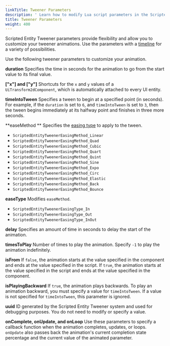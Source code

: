 ```yaml
---
linkTitle: Tweener Parameters
description: ' Learn how to modify Lua script parameters in the Scripted Entity Tweener system for Open 3D Engine. '
title: Tweener Parameters
weight: 400
---
```


Scripted Entity Tweener parameters provide flexibility and allow you to customize your tweener animations. Use the parameters with a [timeline](./tweener-timeline) for a variety of possibilities.

Use the following tweener parameters to customize your animation.

**duration**
Specifies the time in seconds for the animation to go from the start value to its final value.

**\["x"\] and \["y"\]**
Shortcuts for the `x` and `y` values of a `UiTransform2dComponent`, which is automatically attached to every UI entity.

**timeIntoTween**
Specifies a tween to begin at a specified point (in seconds). For example, if the `duration` is set to `6`, and `timeIntoTween` is set to `3`, then the tween begins immediately at its halfway point and finishes in three more seconds.

**easeMethod **
Specifies the [easing type](concepts/tweener-understanding-types) to apply to the tween.
+ `ScriptedEntityTweenerEasingMethod_Linear`
+ `ScriptedEntityTweenerEasingMethod_Quad`
+ `ScriptedEntityTweenerEasingMethod_Cubic`
+ `ScriptedEntityTweenerEasingMethod_Quart`
+ `ScriptedEntityTweenerEasingMethod_Quint`
+ `ScriptedEntityTweenerEasingMethod_Sine`
+ `ScriptedEntityTweenerEasingMethod_Expo`
+ `ScriptedEntityTweenerEasingMethod_Circ`
+ `ScriptedEntityTweenerEasingMethod_Elastic`
+ `ScriptedEntityTweenerEasingMethod_Back`
+ `ScriptedEntityTweenerEasingMethod_Bounce`

**easeType**
Modifies `easeMethod`.
+ `ScriptedEntityTweenerEasingType_In`
+ `ScriptedEntityTweenerEasingType_Out`
+ `ScriptedEntityTweenerEasingType_InOut`

**delay**
Specifies an amount of time in seconds to delay the start of the animation.

**timesToPlay**
Number of times to play the animation. Specify `-1` to play the animation indefinitely.

**isFrom**
If `false`, the animation starts at the value specified in the component and ends at the value specified in the script.
If `true`, the animation starts at the value specified in the script and ends at the value specified in the component.

**isPlayingBackward**
If `true`, the animation plays backwards. To play an animation backward, you must specify a value for `timeIntoTween`. If a value is not specified for `timeIntoTween`, this parameter is ignored.

**uuid**
ID generated by the Scripted Entity Tweener system and used for debugging purposes. You do not need to modify or specify a value.

**onComplete, onUpdate, and onLoop**
Use these parameters to specify a callback function when the animation completes, updates, or loops. `onUpdate` also passes back the animation's current completion state percentage and the current value of the animated parameter.
